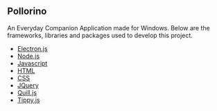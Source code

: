 ## Pollorino

An Everyday Companion Application made for Windows.
Below are the frameworks, libraries and packages used to develop this project. 
* [Electron.js](https://www.electronjs.org)
* [Node.js](https://nodejs.org/en/)
* [Javascript](https://www.javascript.com)
* [HTML](https://developer.mozilla.org/en-US/docs/Web/HTML)
* [CSS](https://developer.mozilla.org/en-US/docs/Web/CSS)
* [JQuery](https://jquery.com)
* [Quill.js](https://quilljs.com)
* [Tippy.js](https://atomiks.github.io/tippyjs/)
